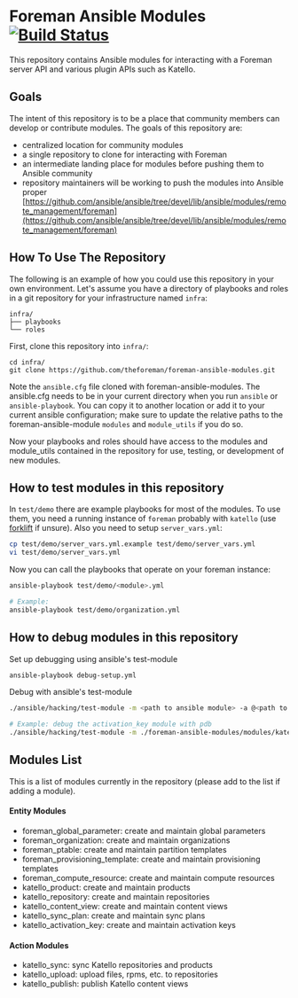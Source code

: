 # Foreman Ansible Modules [![Build Status](https://travis-ci.org/theforeman/foreman-ansible-modules.svg?branch=master)](https://travis-ci.org/theforeman/foreman-ansible-modules)

This repository contains Ansible modules for interacting with a Foreman server API and various plugin APIs such as Katello.

## Goals

The intent of this repository is to be a place that community members can develop or contribute modules. The goals of this repository are:

  * centralized location for community modules
  * a single repository to clone for interacting with Foreman
  * an intermediate landing place for modules before pushing them to Ansible community
  * repository maintainers will be working to push the modules into Ansible proper [https://github.com/ansible/ansible/tree/devel/lib/ansible/modules/remote_management/foreman](https://github.com/ansible/ansible/tree/devel/lib/ansible/modules/remote_management/foreman)

## How To Use The Repository

The following is an example of how you could use this repository in your own environment. Let's assume you have a directory of playbooks and roles in a git repository for your infrastructure named `infra`:

```
infra/
├── playbooks
└── roles
```

First, clone this repository into `infra/`:

```
cd infra/
git clone https://github.com/theforeman/foreman-ansible-modules.git
```

Note the `ansible.cfg` file cloned with foreman-ansible-modules. The ansible.cfg
needs to be in your current directory when you run `ansible` or
`ansible-playbook`. You can copy it to another location or add it to your
current ansible configuration; make sure to update the relative paths to the
foreman-ansible-module `modules` and `module_utils` if you do so.

Now your playbooks and roles should have access to the modules and module_utils
contained in the repository for use, testing, or development of new modules.

## How to test modules in this repository

In `test/demo` there are example playbooks for most of the modules.
To use them, you need a running instance of `foreman` probably with `katello` (use [forklift](https://github.com/theforeman/forklift) if unsure).
Also you need to setup `server_vars.yml`:

```sh
cp test/demo/server_vars.yml.example test/demo/server_vars.yml
vi test/demo/server_vars.yml
```

Now you can call the playbooks that operate on your foreman instance:

```sh
ansible-playbook test/demo/<module>.yml

# Example:
ansible-playbook test/demo/organization.yml
```

## How to debug modules in this repository

Set up debugging using ansible's test-module

```sh
ansible-playbook debug-setup.yml
```

Debug with ansible's test-module

```sh
./ansible/hacking/test-module -m <path to ansible module> -a @<path to input arguments to module> -D <path to debugger>

# Example: debug the activation_key module with pdb
./ansible/hacking/test-module -m ./foreman-ansible-modules/modules/katello_activation_key.py -a @activation-key-args.json -D /usr/lib/python2.7/site-packages/pdb/pdb.py
```

## Modules List

This is a list of modules currently in the repository (please add to the list if adding a module).

#### Entity Modules

 * foreman_global_parameter: create and maintain global parameters
 * foreman_organization: create and maintain organizations
 * foreman_ptable: create and maintain partition templates
 * foreman_provisioning_template: create and maintain provisioning templates
 * foreman_compute_resource: create and maintain compute resources
 * katello_product: create and maintain products
 * katello_repository: create and maintain repositories
 * katello_content_view: create and maintain content views
 * katello_sync_plan: create and maintain sync plans
 * katello_activation_key: create and maintain activation keys

#### Action Modules

 * katello_sync: sync Katello repositories and products
 * katello_upload: upload files, rpms, etc. to repositories
 * katello_publish: publish Katello content views
